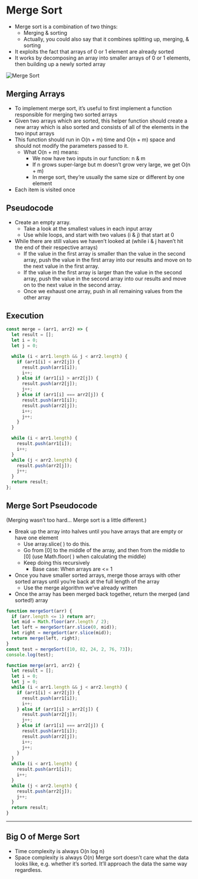# Merge Sort

- Merge sort is a combination of two things:
  - Merging & sorting
  - Actually, you could also say that it combines splitting up, merging, & sorting
- It exploits the fact that arrays of 0 or 1 element are already sorted
- It works by decomposing an array into smaller arrays of 0 or 1 elements, then building up a newly sorted array

![Merge Sort](https://camo.githubusercontent.com/64ba2bcbd5c11779657e40a1d03d0ea691f6fa57/68747470733a2f2f75706c6f61642e77696b696d656469612e6f72672f77696b6970656469612f636f6d6d6f6e732f632f63632f4d657267652d736f72742d6578616d706c652d33303070782e676966)

## Merging Arrays

- To implement merge sort, it’s useful to first implement a function responsible for merging two sorted arrays
- Given two arrays which are sorted, this helper function should create a new array which is also sorted and consists of all of the elements in the two input arrays
- This function should run in O(n + m) time and O(n + m) space and should not modify the parameters passed to it.
  - What O(n + m) means:
    - We now have two inputs in our function: n & m
    - If n grows super-large but m doesn’t grow very large, we get O(n + m)
    - In merge sort, they’re usually the same size or different by one element
- Each item is visited once

## Pseudocode

- Create an empty array.
  - Take a look at the smallest values in each input array
  - Use while loops, and start with two values (i & j) that start at 0
- While there are still values we haven’t looked at (while i & j haven’t hit the end of their respective arrays)
  - If the value in the first array is smaller than the value in the second array, push the value in the first array into our results and move on to the next value in the first array.
  - If the value in the first array is larger than the value in the second array, push the value in the second array into our results and move on to the next value in the second array.
  - Once we exhaust one array, push in all remaining values from the other array

## Execution

```javascript
const merge = (arr1, arr2) => {
  let result = [];
  let i = 0;
  let j = 0;

  while (i < arr1.length && j < arr2.length) {
    if (arr1[i] < arr2[j]) {
      result.push(arr1[i]);
      i++;
    } else if (arr1[i] > arr2[j]) {
      result.push(arr2[j]);
      j++;
    } else if (arr1[i] === arr2[j]) {
      result.push(arr1[i]);
      result.push(arr2[j]);
      i++;
      j++;
    }
  }

  while (i < arr1.length) {
    result.push(arr1[i]);
    i++;
  }
  while (j < arr2.length) {
    result.push(arr2[j]);
    j++;
  }
  return result;
};
```

## Merge Sort Pseudocode

(Merging wasn’t too hard… Merge sort is a little different.)

- Break up the array into halves until you have arrays that are empty or have one element
  - Use array.slice( ) to do this.
  - Go from [0] to the middle of the array, and then from the middle to [0] (use Math.floor( ) when calculating the middle)
  - Keep doing this recursively
    - Base case: When arrays are <= 1
- Once you have smaller sorted arrays, merge those arrays with other sorted arrays until you’re back at the full length of the array
  - Use the merge algorithm we’ve already written
- Once the array has been merged back together, return the merged (and sorted!) array

```javascript
function mergeSort(arr) {
  if (arr.length <= 1) return arr;
  let mid = Math.floor(arr.length / 2);
  let left = mergeSort(arr.slice(0, mid));
  let right = mergeSort(arr.slice(mid));
  return merge(left, right);
}
const test = mergeSort([10, 82, 24, 2, 76, 73]);
console.log(test);
```

```javascript
function merge(arr1, arr2) {
  let result = [];
  let i = 0;
  let j = 0;
  while (i < arr1.length && j < arr2.length) {
    if (arr1[i] < arr2[j]) {
      result.push(arr1[i]);
      i++;
    } else if (arr1[i] > arr2[j]) {
      result.push(arr2[j]);
      j++;
    } else if (arr1[i] === arr2[j]) {
      result.push(arr1[i]);
      result.push(arr2[j]);
      i++;
      j++;
    }
  }
  while (i < arr1.length) {
    result.push(arr1[i]);
    i++;
  }
  while (j < arr2.length) {
    result.push(arr2[j]);
    j++;
  }
  return result;
}
```

---

## Big O of Merge Sort

- Time complexity is always O(n log n)
- Space complexity is always O(n)
  Merge sort doesn’t care what the data looks like, e.g. whether it’s sorted. It’ll approach the data the same way regardless.
